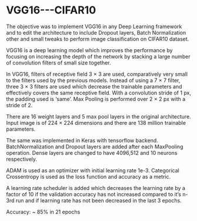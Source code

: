 # VGG16---CIFAR10

The objective was to implement VGG16 in any Deep Learning framework and to edit the architecture to include Dropout layers, Batch Normalization other and small tweaks to perform image classification on CIFAR10 dataset.

VGG16 is a deep learning model which improves the performance by focusing on increasing the depth of the network by stacking a large number of convolution filters of small size together. 

In VGG16, filters of receptive field 3 × 3 are used, comparatively very small to the filters used by the previous models. Instead of using a 7 × 7 filter, three 3 × 3 filters are used which decrease the trainable parameters and effectively covers the same receptive field.  With a convolution stride of 1 px, the padding used is ‘same’.  Max Pooling is performed over 2 × 2 px with a stride of 2. 

There are 16 weight layers and 5 max pool layers in the original architecture. Input image is of 224 × 224 dimensions and there are 138 million trainable parameters. 

The same was implemented in Keras with tensorflow backend. BatchNormalization and Dropout layers are added after each MaxPooling operation. Dense layers are changed to have 4096,512 and 10 neurons respectively.

ADAM is used as an optimizer with initial learning rate 1e-3. Categorical Crossentropy is used as the loss function and accuracy as a metric.

A learning rate scheduler is added which decreases the learning rate by a factor of 10 if the validation accuracy has not increased compared to it’s n-3rd run and if learning rate has not been decreased in the last 3 epochs.


Accuracy: ~ 85% in 21 epochs
